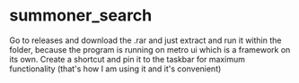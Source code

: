 # summoner_search

Go to releases and download the .rar and just extract and run it within the folder, because the program is running on metro ui which is a framework on its own.
Create a shortcut and pin it to the taskbar for maximum functionality (that's how I am using it and it's convenient)
